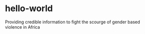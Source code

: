 # hello-world
Providing credible information to fight the scourge of gender based violence in Africa
